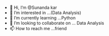 - 👋 Hi, I’m @Sunanda kar
- 👀 I’m interested in ...(Data Analysis)
- 🌱 I’m currently learning ...Python
- 💞️ I’m looking to collaborate on ... Data Analysis 
- 📫 How to reach me ...friend 

<!---
karsunanda/karsunanda is a ✨ special ✨ repository because its `README.md` (this file) appears on your GitHub profile.
You can click the Preview link to take a look at your changes.
--->

